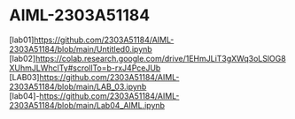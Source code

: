 # AIML-2303A51184
[lab01]https://github.com/2303A51184/AIML-2303A51184/blob/main/Untitled0.ipynb
[lab02]https://colab.research.google.com/drive/1EHmJLiT3gXWq3oLSlOG8XUhmJLWhclTy#scrollTo=b-rxJ4PceJUb
[LAB03]https://github.com/2303A51184/AIML-2303A51184/blob/main/LAB_03.ipynb<br>
[lab04]-https://github.com/2303A51184/AIML-2303A51184/blob/main/Lab04_AIML.ipynb
